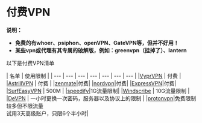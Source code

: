 # 付费VPN

**说明：**

* **免费的有whoer、psiphon、openVPN、GateVPN等，但并不好用！**
* **某些vpn或代理有其专属的破解版，例如：greenvpn（挂掉了）、lantern**

以下是付费VPN清单

| 名单 | 使用限制 |
| --- | --- | --- | --- | --- | --- | --- |
|[VyprVPN](https://www.goldenfrog.com/zh/vyprvpn) | 付费 |
|[AstrillVPN](https://www.astrill.com/home) | 付费 |
|[zenmate](https://zenmate.com/)|付费|
|[nordvpn](https://nordvpn.com/zh/)|付费|
|[ExpressVPN](https://www.expressvpn.com)|付费|
|[SurfEasyVPN](https://www.surfeasy.com) | 500M |
|[speedify](https://speedify.com/)|1G流量限制|
|[Windscribe](https://chn.windscribe.com/) | 10G流量限制 |
|[DeVPN](https://devpn.info) | 一小时更换一次密码，服务器以及协议上的限制​ |
|[protonvpn](https://protonvpn.com/download/)|免费限制较多但不限流量<br>试用3天高级账户，只限6个半小时|

